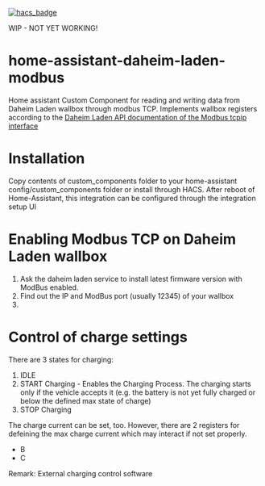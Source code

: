 [![hacs_badge](https://img.shields.io/badge/HACS-Default-orange.svg)](https://github.com/custom-components/hacs)

WIP - NOT YET WORKING!

# home-assistant-daheim-laden-modbus
Home assistant Custom Component for reading and writing data from Daheim Laden wallbox through modbus TCP.
Implements wallbox registers according to the [Daheim Laden API documentation of the Modbus tcpip interface][1]

# Installation
Copy contents of custom_components folder to your home-assistant config/custom_components folder or install through HACS.
After reboot of Home-Assistant, this integration can be configured through the integration setup UI

# Enabling Modbus TCP on Daheim Laden wallbox
1. Ask the daheim laden service to install latest firmware version with ModBus enabled. 
2. Find out the IP and ModBus port (usually 12345) of your wallbox
3. 

# Control of charge settings 
There are 3 states for charging: 
1. IDLE
2. START Charging - Enables the Charging Process. The charging starts only if the vehicle accepts it (e.g. the battery is not yet fully charged or below the defined max state of charge)
3. STOP Charging

The charge current can be set, too. However, there are 2 registers for defeining the max charge current which may interact if not set properly. 
- B
- C

Remark: External charging control software 

[1]: https://www.daheimladen.de/_files/ugd/79aefd_1aa1b9522b83486781ef64c67ca7eb62.pdf 
